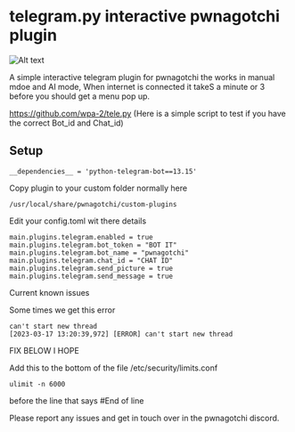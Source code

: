 # telegram.py interactive pwnagotchi plugin

![Alt text](https://cdn.discordapp.com/attachments/807640716040732723/1086274624263819324/2023-03-17_12_39_37-Telegram_Web_Mozilla_Firefox.png "Optional title")

A simple interactive telegram plugin for pwnagotchi the works in manual mdoe and AI mode, When internet is connected it takeS a minute or 3 before you should get a menu 
pop up. 

https://github.com/wpa-2/tele.py (Here is a simple script to test if you have the correct Bot_id and Chat_id)



## Setup
```
__dependencies__ = 'python-telegram-bot==13.15'
```

Copy plugin to your custom folder normally here 
```
/usr/local/share/pwnagotchi/custom-plugins
```

Edit your config.toml wit there details
```
main.plugins.telegram.enabled = true
main.plugins.telegram.bot_token = "BOT IT"
main.plugins.telegram.bot_name = "pwnagotchi"
main.plugins.telegram.chat_id = "CHAT ID"
main.plugins.telegram.send_picture = true
main.plugins.telegram.send_message = true
```

Current known issues 

Some times we get this error 
```
can't start new thread
[2023-03-17 13:20:39,972] [ERROR] can't start new thread
```

FIX BELOW I HOPE

Add this to the bottom of the file /etc/security/limits.conf 

```
ulimit -n 6000
```



before the line that says #End of line

Please report any issues and get in touch over in the pwnagotchi discord. 
